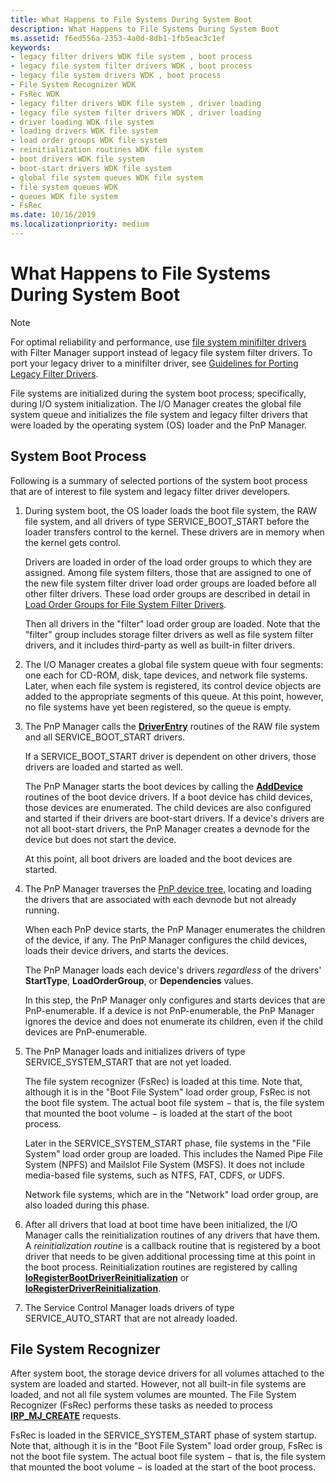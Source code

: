 ```yaml
---
title: What Happens to File Systems During System Boot
description: What Happens to File Systems During System Boot
ms.assetid: f6ed556a-2353-4a0d-8db1-1fb5eac3c1ef
keywords:
- legacy filter drivers WDK file system , boot process
- legacy file system filter drivers WDK , boot process
- legacy file system drivers WDK , boot process
- File System Recognizer WDK
- FsRec WDK
- legacy filter drivers WDK file system , driver loading
- legacy file system filter drivers WDK , driver loading
- driver loading WDK file system
- loading drivers WDK file system
- load order groups WDK file system
- reinitialization routines WDK file system
- boot drivers WDK file system
- boot-start drivers WDK file system
- global file system queues WDK file system
- file system queues WDK
- queues WDK file system
- FsRec
ms.date: 10/16/2019
ms.localizationpriority: medium
---
```


# What Happens to File Systems During System Boot

> [!NOTE]
> For optimal reliability and performance, use [file system minifilter drivers](./filter-manager-concepts.md) with Filter Manager support instead of legacy file system filter drivers. To port your legacy driver to a minifilter driver, see [Guidelines for Porting Legacy Filter Drivers](guidelines-for-porting-legacy-filter-drivers.md).

File systems are initialized during the system boot process; specifically, during I/O system initialization. The I/O Manager creates the global file system queue and initializes the file system and legacy filter drivers that were loaded by the operating system (OS) loader and the PnP Manager.

## System Boot Process

Following is a summary of selected portions of the system boot process that are of interest to file system and legacy filter driver developers.

1. During system boot, the OS loader loads the boot file system, the RAW file system, and all drivers of type SERVICE_BOOT_START before the loader transfers control to the kernel. These drivers are in memory when the kernel gets control.

   Drivers are loaded in order of the load order groups to which they are assigned. Among file system filters, those that are assigned to one of the new file system filter driver load order groups are loaded before all other filter drivers. These load order groups are described in detail in [Load Order Groups for File System Filter Drivers](load-order-groups-for-file-system-filter-drivers.md).

   Then all drivers in the "filter" load order group are loaded. Note that the "filter" group includes storage filter drivers as well as file system filter drivers, and it includes third-party as well as built-in filter drivers.

2. The I/O Manager creates a global file system queue with four segments: one each for CD-ROM, disk, tape devices, and network file systems. Later, when each file system is registered, its control device objects are added to the appropriate segments of this queue. At this point, however, no file systems have yet been registered, so the queue is empty.

3. The PnP Manager calls the [**DriverEntry**](/windows-hardware/drivers/ddi/wdm/nc-wdm-driver_initialize) routines of the RAW file system and all SERVICE_BOOT_START drivers.

   If a SERVICE_BOOT_START driver is dependent on other drivers, those drivers are loaded and started as well.

   The PnP Manager starts the boot devices by calling the [**AddDevice**](/windows-hardware/drivers/ddi/wdm/nc-wdm-driver_add_device) routines of the boot device drivers. If a boot device has child devices, those devices are enumerated. The child devices are also configured and started if their drivers are boot-start drivers. If a device's drivers are not all boot-start drivers, the PnP Manager creates a devnode for the device but does not start the device.

   At this point, all boot drivers are loaded and the boot devices are started.

4. The PnP Manager traverses the [PnP device tree](../kernel/device-tree.md), locating and loading the drivers that are associated with each devnode but not already running.

   When each PnP device starts, the PnP Manager enumerates the children of the device, if any. The PnP Manager configures the child devices, loads their device drivers, and starts the devices.

   The PnP Manager loads each device's drivers *regardless* of the drivers' **StartType**, **LoadOrderGroup**, or **Dependencies** values.

   In this step, the PnP Manager only configures and starts devices that are PnP-enumerable. If a device is not PnP-enumerable, the PnP Manager ignores the device and does not enumerate its children, even if the child devices are PnP-enumerable.

5. The PnP Manager loads and initializes drivers of type SERVICE_SYSTEM_START that are not yet loaded.

   The file system recognizer (FsRec) is loaded at this time. Note that, although it is in the "Boot File System" load order group, FsRec is not the boot file system. The actual boot file system − that is, the file system that mounted the boot volume − is loaded at the start of the boot process.

   Later in the SERVICE_SYSTEM_START phase, file systems in the "File System" load order group are loaded. This includes the Named Pipe File System (NPFS) and Mailslot File System (MSFS). It does not include media-based file systems, such as NTFS, FAT, CDFS, or UDFS.

   Network file systems, which are in the "Network" load order group, are also loaded during this phase.

6. After all drivers that load at boot time have been initialized, the I/O Manager calls the reinitialization routines of any drivers that have them. A *reinitialization routine* is a callback routine that is registered by a boot driver that needs to be given additional processing time at this point in the boot process. Reinitialization routines are registered by calling [**IoRegisterBootDriverReinitialization**](/windows-hardware/drivers/ddi/ntddk/nf-ntddk-ioregisterbootdriverreinitialization) or [**IoRegisterDriverReinitialization**](/windows-hardware/drivers/ddi/ntddk/nf-ntddk-ioregisterdriverreinitialization).

7. The Service Control Manager loads drivers of type SERVICE_AUTO_START that are not already loaded.

## File System Recognizer

After system boot, the storage device drivers for all volumes attached to the system are loaded and started. However, not all built-in file systems are loaded, and not all file system volumes are mounted. The File System Recognizer (FsRec) performs these tasks as needed to process [**IRP_MJ_CREATE**](./irp-mj-create.md) requests.

FsRec is loaded in the SERVICE_SYSTEM_START phase of system startup. Note that, although it is in the "Boot File System" load order group, FsRec is not the boot file system. The actual boot file system − that is, the file system that mounted the boot volume − is loaded at the start of the boot process.